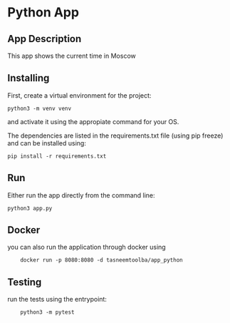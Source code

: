 # Python App

## App Description

This app shows the current time in Moscow

## Installing 

First, create a virtual environment for the project:

`python3 -m venv venv`

and activate it using the appropiate command for your OS.

The dependencies are listed in the requirements.txt file (using pip freeze) and can be installed using:

`pip install -r requirements.txt`

## Run

Either run the app directly from the command line:

`python3 app.py`

## Docker

you can also run the application through docker using 

```
    docker run -p 8080:8080 -d tasneemtoolba/app_python
```

## Testing 

run the tests using the entrypoint:

```
    python3 -m pytest
```